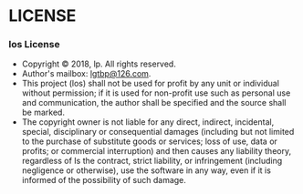 # LICENSE #

### los License ###
* Copyright © 2018, lp. All rights reserved.
* Author's mailbox: lgtbp@126.com.
* This project (los) shall not be used for profit by any unit or individual without permission; if it is used for non-profit use such as personal use and communication, the author shall be specified and the source shall be marked.
* The copyright owner is not liable for any direct, indirect, incidental, special, disciplinary or consequential damages (including but not limited to the purchase of substitute goods or services; loss of use, data or profits; or commercial interruption) and then causes any liability theory, regardless of Is the contract, strict liability, or infringement (including negligence or otherwise), use the software in any way, even if it is informed of the possibility of such damage.